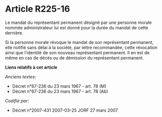 # Article R225-16

Le mandat du représentant permanent désigné par une personne morale nommée administrateur lui est donné pour la durée du
mandat de cette dernière.

Si la personne morale révoque le mandat de son représentant permanent, elle notifie sans délai à la société, par lettre
recommandée, cette révocation ainsi que l'identité de son nouveau représentant permanent. Il en est de même en cas de décès
ou de démission du représentant permanent.

**Liens relatifs à cet article**

_Anciens textes_:

  - Décret n°67-236 du 23 mars 1967 - art. 78 (M)
  - Décret n°67-236 du 23 mars 1967 - art. 78 (Ab)

_Codifié par_:

  - Décret n°2007-431 2007-03-25 JORF 27 mars 2007
